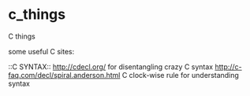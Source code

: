 c_things
========

C things

some useful C sites:

::C SYNTAX::
http://cdecl.org/ for disentangling crazy C syntax
http://c-faq.com/decl/spiral.anderson.html C clock-wise rule for understanding syntax
